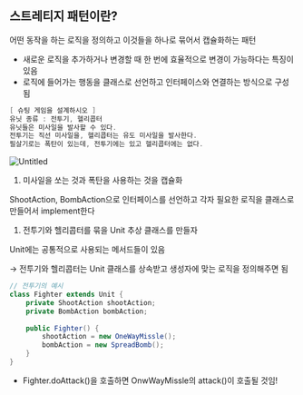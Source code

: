 ## 스트레티지 패턴이란?

어떤 동작을 하는 로직을 정의하고 이것들을 하나로 묶어서 캡슐화하는 패턴

- 새로운 로직을 추가하거나 변경할 때 한 번에 효율적으로 변경이 가능하다는 특징이 있음
- 로직에 들어가는 행동을 클래스로 선언하고 인터페이스와 연결하는 방식으로 구성됨

```java
[ 슈팅 게임을 설계하시오 ]
유닛 종류 : 전투기, 헬리콥터
유닛들은 미사일을 발사할 수 있다.
전투기는 직선 미사일을, 헬리콥터는 유도 미사일을 발사한다.
필살기로는 폭탄이 있는데, 전투기에는 있고 헬리콥터에는 없다.
```

![Untitled](https://s3-us-west-2.amazonaws.com/secure.notion-static.com/32c95aeb-3da6-44d5-a96e-c1a443e3bb7c/Untitled.png)

1. 미사일을 쏘는 것과 폭탄을 사용하는 것을 캡슐화

ShootAction, BombAction으로 인터페이스를 선언하고 각자 필요한 로직을 클래스로 만들어서 implement한다

1. 전투기와 헬리콥터를 묶을 Unit 추상 클래스를 만들자

Unit에는 공통적으로 사용되는 메서드들이 있음

→ 전투기와 헬리콥터는 Unit 클래스를 상속받고 생성자에 맞는 로직을 정의해주면 됨

```java
// 전투기의 예시
class Fighter extends Unit {
    private ShootAction shootAction;
    private BombAction bombAction;
    
    public Fighter() {
        shootAction = new OneWayMissle();
        bombAction = new SpreadBomb();
    }
}
```

- Fighter.doAttack()을 호출하면 OnwWayMissle의 attack()이 호출될 것임!